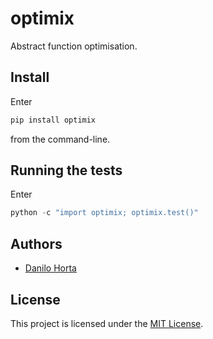 # optimix

Abstract function optimisation.

## Install

Enter

```bash
pip install optimix
```

from the command-line.

## Running the tests

Enter

```python
python -c "import optimix; optimix.test()"
```

## Authors

* [Danilo Horta](https://github.com/horta)

## License

This project is licensed under the [MIT License](https://raw.githubusercontent.com/limix/optimix/master/LICENSE.md).
